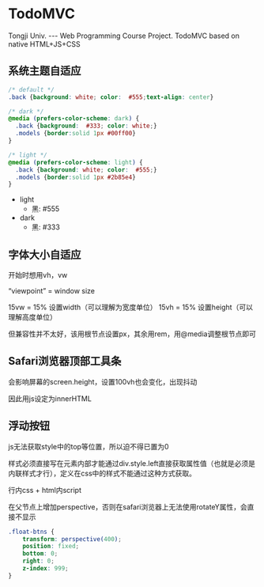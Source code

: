 # TodoMVC
Tongji Univ. --- Web Programming Course Project. TodoMVC based on native HTML+JS+CSS

## 系统主题自适应

```css
/* default */
.back {background: white; color:  #555;text-align: center}	

/* dark */
@media (prefers-color-scheme: dark) {
  .back {background:  #333; color: white;}
  .models {border:solid 1px #00ff00}
}

/* light */
@media (prefers-color-scheme: light) {
  .back {background: white; color:  #555;}
  .models {border:solid 1px #2b85e4}
}
```

- light
    - 黑: #555
- dark
    - 黑: #333



## 字体大小自适应

开始时想用vh，vw

“viewpoint” = window size

15vw = 15% 设置width（可以理解为宽度单位）
15vh = 15% 设置height（可以理解高度单位）



但兼容性并不太好，该用根节点设置px，其余用rem，用@media调整根节点即可



## Safari浏览器顶部工具条

会影响屏幕的screen.height，设置100vh也会变化，出现抖动

因此用js设定为innerHTML



## 浮动按钮

js无法获取style中的top等位置，所以迫不得已置为0

 样式必须直接写在元素内部才能通过div.style.left直接获取属性值（也就是必须是内联样式才行），定义在css中的样式不能通过这种方式获取。

行内css + html内script



在父节点上增加perspective，否则在safari浏览器上无法使用rotateY属性，会直接不显示

```css
.float-btns {
    transform: perspective(400);
    position: fixed;
    bottom: 0;
    right: 0;
    z-index: 999;
}
```

